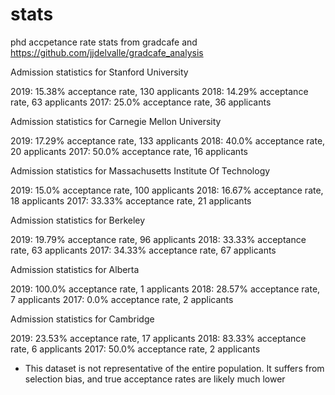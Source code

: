 # stats

phd accpetance rate stats from gradcafe and https://github.com/jjdelvalle/gradcafe_analysis


Admission statistics for Stanford University

2019: 15.38% acceptance rate, 130 applicants
2018: 14.29% acceptance rate, 63 applicants
2017: 25.0% acceptance rate, 36 applicants




Admission statistics for Carnegie Mellon University

2019: 17.29% acceptance rate, 133 applicants
2018: 40.0% acceptance rate, 20 applicants
2017: 50.0% acceptance rate, 16 applicants




Admission statistics for Massachusetts Institute Of Technology

2019: 15.0% acceptance rate, 100 applicants
2018: 16.67% acceptance rate, 18 applicants
2017: 33.33% acceptance rate, 21 applicants




Admission statistics for Berkeley

2019: 19.79% acceptance rate, 96 applicants
2018: 33.33% acceptance rate, 63 applicants
2017: 34.33% acceptance rate, 67 applicants




Admission statistics for Alberta

2019: 100.0% acceptance rate, 1 applicants
2018: 28.57% acceptance rate, 7 applicants
2017: 0.0% acceptance rate, 2 applicants




Admission statistics for Cambridge

2019: 23.53% acceptance rate, 17 applicants
2018: 83.33% acceptance rate, 6 applicants
2017: 50.0% acceptance rate, 2 applicants




* This dataset is not representative of the entire population. It suffers from selection bias, and true acceptance rates are likely much lower